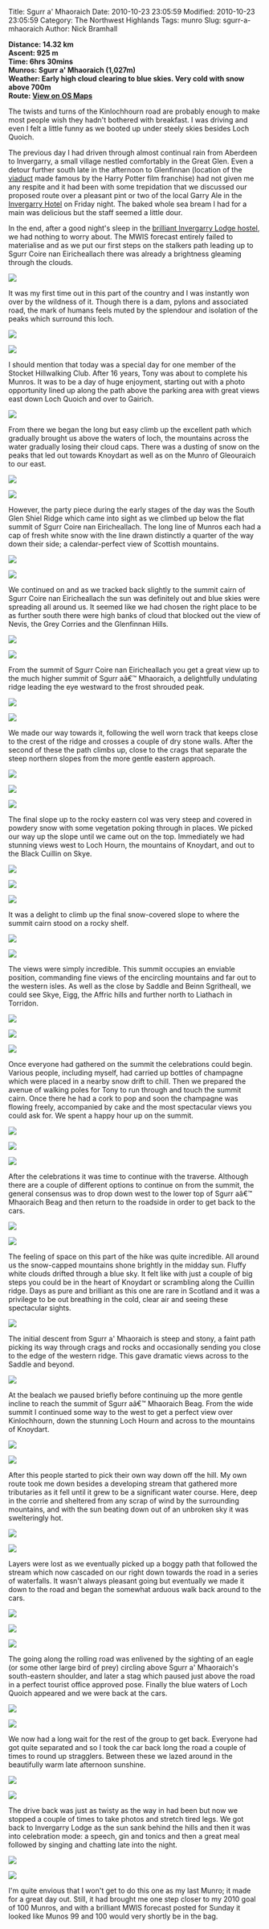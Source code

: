 Title: Sgurr a' Mhaoraich
Date: 2010-10-23 23:05:59
Modified: 2010-10-23 23:05:59
Category: The Northwest Highlands
Tags: munro
Slug: sgurr-a-mhaoraich
Author: Nick Bramhall

**Distance: 14.32 km  
Ascent: 925 m  
Time: 6hrs 30mins  
Munros: Sgurr a' Mhaoraich (1,027m)  
Weather: Early high cloud clearing to blue skies. Very cold with snow above 700m  
Route: [View on OS Maps](https://www.invertedworld.co.uk/trip/340)**



The twists and turns of the Kinlochhourn road are probably enough to make most people wish they hadn't bothered with breakfast. I was driving and even I felt a little funny as we booted up under steely skies besides Loch Quoich. 

<!--more-->

The previous day I had driven through almost continual rain from Aberdeen to Invergarry, a small village nestled comfortably in the Great Glen. Even a detour further south late in the afternoon to Glenfinnan (location of the [viaduct](http://en.wikipedia.org/wiki/Glenfinnan_Viaduct) made famous by the Harry Potter film franchise) had not given me any respite and it had been with some trepidation that we discussed our proposed route over a pleasant pint or two of the local Garry Ale in the [Invergarry Hotel](http://www.invergarryhotel.co.uk/) on Friday night. The baked whole sea bream I had for a main was delicious but the staff seemed a little dour.

 

In the end, after a good night's sleep in the [brilliant Invergarry Lodge hostel](http://www.invergarrylodge.co.uk/), we had nothing to worry about. The MWIS forecast entirely failed to materialise and as we put our first steps on the stalkers path leading up to Sgurr Coire nan Eiricheallach there was already a brightness gleaming through the clouds. 



[![](http://static.flickr.com/1110/5123906964_d883e4225f_z_b.jpg)](http://www.flickr.com/photos/53725815@N00/5123906964)



It was my first time out in this part of the country and I was instantly won over by the wildness of it. Though there is a dam, pylons and associated road, the mark of humans feels muted by the splendour and isolation of the peaks which surround this loch.



[![](http://farm2.static.flickr.com/1333/5123896602_60de9500f0_z_b.jpg)](http://www.flickr.com/photos/53725815@N00/5123896602)



[![](http://farm2.static.flickr.com/1349/5123296697_ae81d241de_z_b.jpg)](http://www.flickr.com/photos/53725815@N00/5123296697)



I should mention that today was a special day for one member of the Stocket Hillwalking Club. After 16 years, Tony was about to complete his Munros. It was to be a day of huge enjoyment, starting out with a photo opportunity lined up along the path above the parking area with great views east down Loch Quoich and over to Gairich.



[![](http://farm5.static.flickr.com/4103/5123902002_c2c20e2b72_z_b.jpg)](http://www.flickr.com/photos/53725815@N00/5123902002)



From there we began the long but easy climb up the excellent path which gradually brought us above the waters of loch, the mountains across the water gradually losing their cloud caps. There was a dusting of snow on the peaks that led out towards Knoydart as well as on the Munro of Gleouraich to our east. 



[![](http://static.flickr.com/4092/5123309415_cee913814a_z_b.jpg)](http://www.flickr.com/photos/53725815@N00/5123309415)



[![](http://static.flickr.com/1087/5123909160_9a65067ec9_z_b.jpg)](http://www.flickr.com/photos/53725815@N00/5123909160)



However, the party piece during the early stages of the day was the South Glen Shiel Ridge which came into sight as we climbed up below the flat summit of Sgurr Coire nan Eiricheallach. The long line of Munros each had a cap of fresh white snow with the line drawn distinctly a quarter of the way down their side; a calendar-perfect view of Scottish mountains.



[![](http://farm2.static.flickr.com/1396/5123753829_fba2f13f8e_z_b.jpg)](http://www.flickr.com/photos/53725815@N00/5123753829)



[![](http://static.flickr.com/1264/5118322376_bb8694d6d1_z_b.jpg)](http://www.flickr.com/photos/53725815@N00/5118322376)



We continued on and as we tracked back slightly to the summit cairn of Sgurr Coire nan Eiricheallach the sun was definitely out and blue skies were spreading all around us. It seemed like we had chosen the right place to be as further south there were high banks of cloud that blocked out the view of Nevis, the Grey Corries and the Glenfinnan Hills.



[![](http://static.flickr.com/1046/5124570482_a1e26b3967_z_b.jpg)](http://www.flickr.com/photos/53725815@N00/5124570482)



[![](http://static.flickr.com/4059/5119545619_0d396a859a_z_b.jpg)](http://www.flickr.com/photos/53725815@N00/5119545619)



From the summit of Sgurr Coire nan Eiricheallach you get a great view up to the much higher summit of Sgurr aâ€™ Mhaoraich, a delightfully undulating ridge leading the eye westward to the frost shrouded peak. 



[![](http://static.flickr.com/4013/5124574000_5772747d2d_z_b.jpg)](http://www.flickr.com/photos/53725815@N00/5124574000)



[![](http://farm2.static.flickr.com/1326/5124577248_b9d1919c51_z_b.jpg)](http://www.flickr.com/photos/53725815@N00/5124577248)



We made our way towards it, following the well worn track that keeps close to the crest of the ridge and crosses a couple of dry stone walls. After the second of these the path climbs up, close to the crags that separate the steep northern slopes from the more gentle eastern approach.



[![](http://static.flickr.com/4009/5123989355_4b2ee60549_z_b.jpg)](http://www.flickr.com/photos/53725815@N00/5123989355)



[![](http://farm5.static.flickr.com/4147/5123977797_7a3561be92_z_b.jpg)](http://www.flickr.com/photos/53725815@N00/5123977797)



[![](http://static.flickr.com/4065/5124601684_10b7a9d702_z_b.jpg)](http://www.flickr.com/photos/53725815@N00/5124601684)



The final slope up to the rocky eastern col was very steep and covered in powdery snow with some vegetation poking through in places. We picked our way up the slope until we came out on the top. Immediately we had stunning views west to Loch Hourn, the mountains of Knoydart, and out to the Black Cuillin on Skye.



[![](http://farm5.static.flickr.com/4087/5124613778_cb47c6174a_z_b.jpg)](http://www.flickr.com/photos/53725815@N00/5124613778)



[![](http://static.flickr.com/4027/5119908949_891fb9eb98_z_b.jpg)](http://www.flickr.com/photos/53725815@N00/5119908949)



[![](http://farm2.static.flickr.com/1379/5124620934_c5d7f1703a_z_b.jpg)](http://www.flickr.com/photos/53725815@N00/5124620934)



It was a delight to climb up the final snow-covered slope to where the summit cairn stood on a rocky shelf.



[![](http://static.flickr.com/4088/5123271729_8c1243a407_z_b.jpg)](http://www.flickr.com/photos/53725815@N00/5123271729)



[![](http://farm5.static.flickr.com/4007/5123937039_86df424a0a_z_b.jpg)](http://www.flickr.com/photos/53725815@N00/5123937039)



The views were simply incredible. This summit occupies an enviable position, commanding fine views of the encircling mountains and far out to the western isles. As well as the close by Saddle and Beinn Sgritheall, we could see Skye, Eigg, the Affric hills and further north to Liathach in Torridon.



[![](http://static.flickr.com/4035/5120486761_824a4727a9_z_b.jpg)](http://www.flickr.com/photos/53725815@N00/5120486761)



[![](http://static.flickr.com/4021/5120511367_e7974fe43f_z_b.jpg)](http://www.flickr.com/photos/53725815@N00/5120511367)



[![](http://static.flickr.com/4060/5120515505_859f5c7dc8_z_b.jpg)](http://www.flickr.com/photos/53725815@N00/5120515505)



Once everyone had gathered on the summit the celebrations could begin. Various people, including myself, had carried up bottles of champagne which were placed in a nearby snow drift to chill. Then we prepared the avenue of walking poles for Tony to run through and touch the summit cairn. Once there he had a cork to pop and soon the champagne was flowing freely, accompanied by cake and the most spectacular views you could ask for. We spent a happy hour up on the summit.



[![](http://static.flickr.com/1346/5120479809_c487a69701_z_b.jpg)](http://www.flickr.com/photos/53725815@N00/5120479809)



[![](http://farm2.static.flickr.com/1151/5125499208_86c4e422c7_z_b.jpg)](http://www.flickr.com/photos/53725815@N00/5125499208)



[![](http://farm5.static.flickr.com/4024/5125496902_a073f0e509_z_b.jpg)](http://www.flickr.com/photos/53725815@N00/5125496902)



After the celebrations it was time to continue with the traverse. Although there are a couple of different options to continue on from the summit, the general consensus was to drop down west to the lower top of Sgurr aâ€™ Mhaoraich Beag and then return to the roadside in order to get back to the cars.



[![](http://farm5.static.flickr.com/4008/5124896221_fc7e436f3e_z_b.jpg)](http://www.flickr.com/photos/53725815@N00/5124896221)



[![](http://farm5.static.flickr.com/4064/5125504090_852f8bdf21_z_b.jpg)](http://www.flickr.com/photos/53725815@N00/5125504090)



The feeling of space on this part of the hike was quite incredible. All around us the snow-capped mountains shone brightly in the midday sun. Fluffy white clouds drifted through a blue sky. It felt like with just a couple of big steps you could be in the heart of Knoydart or scrambling along the Cuillin ridge. Days as pure and brilliant as this one are rare in Scotland and it was a privilege to be out breathing in the cold, clear air and seeing these spectacular sights.



[![](http://farm2.static.flickr.com/1108/5124900841_be71efe308_z_b.jpg)](http://www.flickr.com/photos/53725815@N00/5124900841)



The initial descent from Sgurr a' Mhaoraich is steep and stony, a faint path picking its way through crags and rocks and occasionally sending you close to the edge of the western ridge. This gave dramatic views across to the Saddle and beyond.



[![](http://farm5.static.flickr.com/4040/5126538008_5ae2493c74_z_b.jpg)](http://www.flickr.com/photos/53725815@N00/5126538008)



At the bealach we paused briefly before continuing up the more gentle incline to reach the summit of Sgurr aâ€™ Mhaoraich Beag. From the wide summit I continued some way to the west to get a perfect view over Kinlochhourn, down the stunning Loch Hourn and across to the mountains of Knoydart.



[![](http://farm5.static.flickr.com/4144/5111982747_3ff90622b3_z_b.jpg)](http://www.flickr.com/photos/53725815@N00/5111982747)



[![](http://farm5.static.flickr.com/4058/5125936671_7ace78b8ff_z_b.jpg)](http://www.flickr.com/photos/53725815@N00/5125936671)



After this people started to pick their own way down off the hill. My own route took me down besides a developing stream that gathered more tributaries as it fell until it grew to be a significant water course. Here, deep in the corrie and sheltered from any scrap of wind by the surrounding mountains, and with the sun beating down out of an unbroken sky it was swelteringly hot. 



[![](http://farm5.static.flickr.com/4027/5126454228_64150011f3_z_b.jpg)](http://www.flickr.com/photos/53725815@N00/5126454228)



[![](http://farm5.static.flickr.com/4151/5125844571_e51ff5a3f6_z_b.jpg)](http://www.flickr.com/photos/53725815@N00/5125844571)



Layers were lost as we eventually picked up a boggy path that followed the stream which now cascaded on our right down towards the road in a series of waterfalls. It wasn't always pleasant going but eventually we made it down to the road and began the somewhat arduous walk back around to the cars.



[![](http://farm2.static.flickr.com/1387/5126471256_d7b890fce3_z_b.jpg)](http://www.flickr.com/photos/53725815@N00/5126471256)



[![](http://farm2.static.flickr.com/1405/5125856923_69da08458f_z_b.jpg)](http://www.flickr.com/photos/53725815@N00/5125856923)



[![](http://farm2.static.flickr.com/1067/5126478698_8e6732456f_z_b.jpg)](http://www.flickr.com/photos/53725815@N00/5126478698)



The going along the rolling road was enlivened by the sighting of an eagle (or some other large bird of prey) circling above Sgurr a' Mhaoraich's south-eastern shoulder, and later a stag which paused just above the road in a perfect tourist office approved pose. Finally the blue waters of Loch Quoich appeared and we were back at the cars.



[![](http://farm5.static.flickr.com/4062/5126488138_61b953b3df_z_b.jpg)](http://www.flickr.com/photos/53725815@N00/5126488138)



[![](http://farm2.static.flickr.com/1355/5125886435_20a7704ded_z_b.jpg)](http://www.flickr.com/photos/53725815@N00/5125886435)



We now had a long wait for the rest of the group to get back. Everyone had got quite separated and so I took the car back long the road a couple of times to round up stragglers. Between these we lazed around in the beautifully warm late afternoon sunshine.



[![](http://farm2.static.flickr.com/1328/5126501740_1f5294e205_z_b.jpg)](http://www.flickr.com/photos/53725815@N00/5126501740)



[![](http://farm2.static.flickr.com/1253/5126499576_371953aa70_z_b.jpg)](http://www.flickr.com/photos/53725815@N00/5126499576)



The drive back was just as twisty as the way in had been but now we stopped a couple of times to take photos and stretch tired legs. We got back to Invergarry Lodge as the sun sank behind the hills and then it was into celebration mode: a speech, gin and tonics and then a great meal followed by singing and chatting late into the night.



[![](http://static.flickr.com/1231/5120561469_d30f9a5787_z_b.jpg)](http://www.flickr.com/photos/53725815@N00/5120561469)



[![](http://farm5.static.flickr.com/4053/5126504296_00f0fabecc_z_b.jpg)](http://www.flickr.com/photos/53725815@N00/5126504296)



I'm quite envious that I won't get to do this one as my last Munro; it made for a great day out. Still, it had brought me one step closer to my 2010 goal of 100 Munros, and with a brilliant MWIS forecast posted for Sunday it looked like Munos 99 and 100 would very shortly be in the bag.




